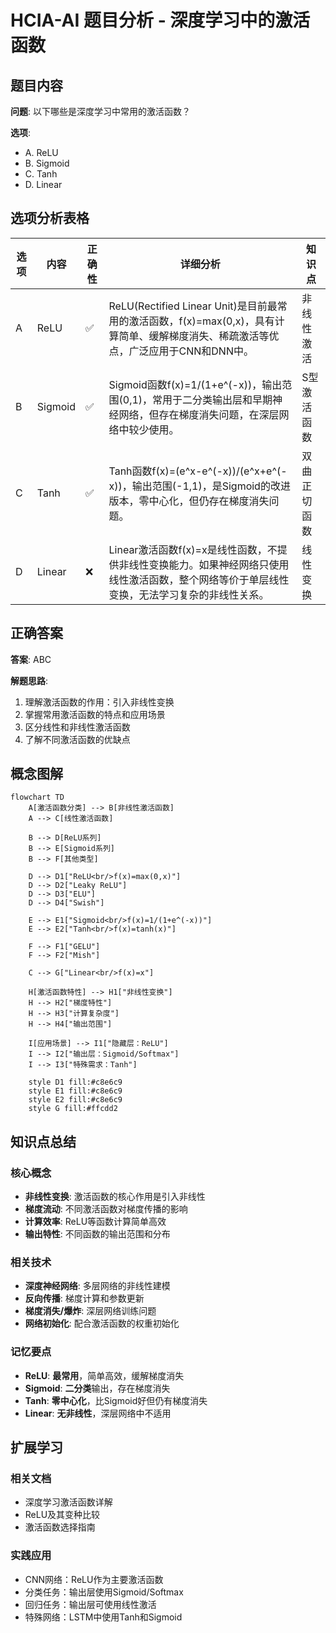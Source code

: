 # HCIA-AI 题目分析 - 深度学习中的激活函数

## 题目内容

**问题**: 以下哪些是深度学习中常用的激活函数？

**选项**:
- A. ReLU
- B. Sigmoid
- C. Tanh
- D. Linear

## 选项分析表格

| 选项 | 内容 | 正确性 | 详细分析 | 知识点 |
|------|------|--------|----------|--------|
| A | ReLU | ✅ | ReLU(Rectified Linear Unit)是目前最常用的激活函数，f(x)=max(0,x)，具有计算简单、缓解梯度消失、稀疏激活等优点，广泛应用于CNN和DNN中。 | 非线性激活 |
| B | Sigmoid | ✅ | Sigmoid函数f(x)=1/(1+e^(-x))，输出范围(0,1)，常用于二分类输出层和早期神经网络，但存在梯度消失问题，在深层网络中较少使用。 | S型激活函数 |
| C | Tanh | ✅ | Tanh函数f(x)=(e^x-e^(-x))/(e^x+e^(-x))，输出范围(-1,1)，是Sigmoid的改进版本，零中心化，但仍存在梯度消失问题。 | 双曲正切函数 |
| D | Linear | ❌ | Linear激活函数f(x)=x是线性函数，不提供非线性变换能力。如果神经网络只使用线性激活函数，整个网络等价于单层线性变换，无法学习复杂的非线性关系。 | 线性变换 |

## 正确答案
**答案**: ABC

**解题思路**: 
1. 理解激活函数的作用：引入非线性变换
2. 掌握常用激活函数的特点和应用场景
3. 区分线性和非线性激活函数
4. 了解不同激活函数的优缺点

## 概念图解

```mermaid
flowchart TD
    A[激活函数分类] --> B[非线性激活函数]
    A --> C[线性激活函数]
    
    B --> D[ReLU系列]
    B --> E[Sigmoid系列]
    B --> F[其他类型]
    
    D --> D1["ReLU<br/>f(x)=max(0,x)"]
    D --> D2["Leaky ReLU"]
    D --> D3["ELU"]
    D --> D4["Swish"]
    
    E --> E1["Sigmoid<br/>f(x)=1/(1+e^(-x))"]
    E --> E2["Tanh<br/>f(x)=tanh(x)"]
    
    F --> F1["GELU"]
    F --> F2["Mish"]
    
    C --> G["Linear<br/>f(x)=x"]
    
    H[激活函数特性] --> H1["非线性变换"]
    H --> H2["梯度特性"]
    H --> H3["计算复杂度"]
    H --> H4["输出范围"]
    
    I[应用场景] --> I1["隐藏层：ReLU"]
    I --> I2["输出层：Sigmoid/Softmax"]
    I --> I3["特殊需求：Tanh"]
    
    style D1 fill:#c8e6c9
    style E1 fill:#c8e6c9
    style E2 fill:#c8e6c9
    style G fill:#ffcdd2
```

## 知识点总结

### 核心概念
- **非线性变换**: 激活函数的核心作用是引入非线性
- **梯度流动**: 不同激活函数对梯度传播的影响
- **计算效率**: ReLU等函数计算简单高效
- **输出特性**: 不同函数的输出范围和分布

### 相关技术
- **深度神经网络**: 多层网络的非线性建模
- **反向传播**: 梯度计算和参数更新
- **梯度消失/爆炸**: 深层网络训练问题
- **网络初始化**: 配合激活函数的权重初始化

### 记忆要点
- **ReLU**: **最常用**，简单高效，缓解梯度消失
- **Sigmoid**: **二分类**输出，存在梯度消失
- **Tanh**: **零中心化**，比Sigmoid好但仍有梯度消失
- **Linear**: **无非线性**，深层网络中不适用

## 扩展学习

### 相关文档
- 深度学习激活函数详解
- ReLU及其变种比较
- 激活函数选择指南

### 实践应用
- CNN网络：ReLU作为主要激活函数
- 分类任务：输出层使用Sigmoid/Softmax
- 回归任务：输出层可使用线性激活
- 特殊网络：LSTM中使用Tanh和Sigmoid